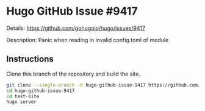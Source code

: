 # Hugo GitHub Issue #9417

Details: <https://github.com/gohugoio/hugo/issues/9417>

Description: Panic when reading in invalid config.toml of module

## Instructions

Clone this branch of the repository and build the site.

```bash
git clone --single-branch -b hugo-github-issue-9417 https://github.com/jmooring/hugo-testing hugo-github-issue-9417
cd hugo-github-issue-9417
cd test-site
hugo server
```
